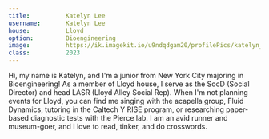 ```yaml
---
title:          Katelyn Lee
username:       Katelyn Lee
house:          Lloyd
option:         Bioengineering
image:          https://ik.imagekit.io/u9ndqdgam20/profilePics/katelyn_lee.jpg
class:          2023
---
```


Hi, my name is Katelyn, and I'm a junior from New York City majoring in Bioengineering! As a member of Lloyd house, I serve as the SocD (Social Director) and head LASR (Lloyd Alley Social Rep). When I'm not planning events for Lloyd, you can find me singing with the acapella group, Fluid Dynamics, tutoring in the Caltech Y RISE program, or researching paper-based diagnostic tests with the Pierce lab. I am an avid runner and museum-goer, and I love to read, tinker, and do crosswords.
